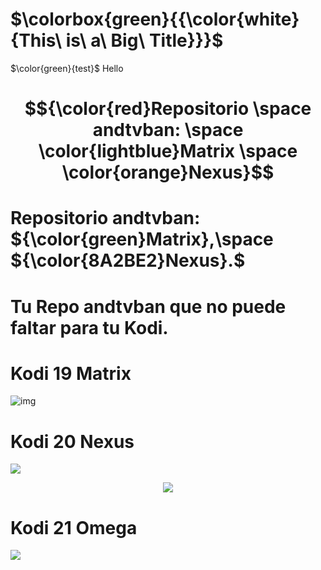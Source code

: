 # $\colorbox{green}{{\color{white}{This\ is\ a\ Big\ Title}}}$
$\color{green}{test}$
<tspan color="red">Hello</tspan>
# $${\color{red}Repositorio \space andtvban: \space \color{lightblue}Matrix \space \color{orange}Nexus}$$
# Repositorio andtvban: ${\color{green}Matrix},\space ${\color{8A2BE2}Nexus}.$

# Tu Repo andtvban que no puede faltar para tu Kodi.

# Kodi 19 Matrix
![img](https://i.imgur.com/FmHatKc.png)

# Kodi 20 Nexus
<p align="left">
<img src="https://img.shields.io/badge/TVBAN-LA%20ORIGINAL-8A2BE2">  
<p align="center">
<img src="https://i.imgur.com/19lQWCN.png">  
</p>

<h1 align="left"> Kodi 21 Omega </h1>
<p align="left">
<img src="https://img.shields.io/badge/ESTADO%20ANDTVBAN-EN%20DESARROLLO%20PROXIMAMENTE-green">
</p>






